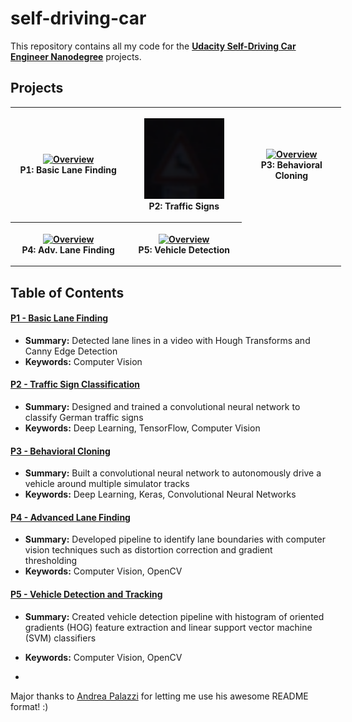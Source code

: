 # self-driving-car

This repository contains all my code for the 
**[Udacity Self-Driving Car Engineer Nanodegree](https://www.udacity.com/course/self-driving-car-engineer-nanodegree--nd013)** projects.

## Projects

<table style="width:105%">
  <tr>
    <th width="33%" height="33%">
      <p align="center">
           <a href="./p1_basic_lane_finding"><img src="./p1_basic_lane_finding/test_videos_output/solid_yellow_left.gif" alt="Overview" width="100%" height="100%"></a>
           <br>P1: Basic Lane Finding
      </p>
    </th>
    <th width="35%" height="35%">
    	<p align="center">
          <a href="./p2_traffic_sign_classifier"><img src="./p2_traffic_sign_classifier/writeup/signs.gif" alt="Overview" width="75%" height="75%"></a>
           <br>P2: Traffic Signs
      </p>
    </th>
    <th width="35%" height="35%">
    	<p align="center">
          <a href="./p3_behavioral_cloning"><img src="./p3_behavioral_cloning/writeup/run1_full_screen.gif" alt="Overview" width="100%" height="100%"></a>
          <br>P3: Behavioral Cloning
       </p>
    </th>
  </tr>
  <tr>
  	<th width="35%" height="35%">
  		<p align="center">
          <a href="./p4_advanced_lane_finding"><img src="./p4_advanced_lane_finding/output/project_output.gif"                         alt="Overview" width="100%" height="100%"></a>
          <br>P4: Adv. Lane Finding
       </p>
    </th>
    <th width="35%" height="35%">
    	<p align="center">
          <a href="./p5_vehicle_detection"><img src="./p5_vehicle_detection/output/project_video_out.gif"                         alt="Overview" width="100%" height="100%"></a>
          <br>P5: Vehicle Detection
        </p>
    </th>
  </tr>
</table>

## Table of Contents

#### [P1 - Basic Lane Finding](./P1_basic_lane_finding)
 - **Summary:** Detected lane lines in a video with Hough Transforms and Canny Edge Detection
 - **Keywords:** Computer Vision
 
#### [P2 - Traffic Sign Classification](./P2_traffic_sign_classifier)
 - **Summary:** Designed and trained a convolutional neural network to classify German traffic signs 
- **Keywords:** Deep Learning, TensorFlow, Computer Vision
 
#### [P3 - Behavioral Cloning](./P3_behavioral_cloning)
 - **Summary:** Built a convolutional neural network to autonomously drive a vehicle around multiple simulator tracks 
- **Keywords:** Deep Learning, Keras, Convolutional Neural Networks

#### [P4 - Advanced Lane Finding](./P4_advanced_lane_finding)
 - **Summary:** Developed pipeline to identify lane boundaries with computer vision techniques such as distortion correction and gradient thresholding
 - **Keywords:** Computer Vision, OpenCV
 
#### [P5 - Vehicle Detection and Tracking](./P5_vehicle_detection)
 - **Summary:** Created vehicle detection pipeline with histogram of oriented gradients (HOG) feature extraction and linear support vector machine (SVM) classifiers
 - **Keywords:** Computer Vision, OpenCV

-
Major thanks to [Andrea Palazzi](https://github.com/ndrplz) for letting me use his awesome README format! :)